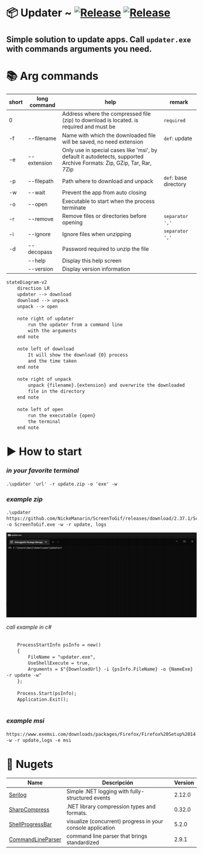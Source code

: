 # 📦 Updater ~ [![Release](https://img.shields.io/badge/releases-orange)](https://github.com/danijerez/updater/releases) [![Release](https://img.shields.io/badge/dotnet-7.0-purple)](https://dotnet.microsoft.com/en-us/download/dotnet/7.0)

## Simple solution to update apps. Call `updater.exe` with commands arguments you need.

# 📚 Arg commands

| short  | long command | help  | remark  |
|---|---|---|---|
| 0 |   | Address where the compressed file (zip) to download is located. is required and must be  | `required`  |
| -f  | --filename  | Name with which the downloaded file will be saved, no need extension | `def`: update  |
| -e  | --extension  | Only use in special cases like 'msi', by default it autodetects, supported Archive Formats: Zip, GZip, Tar, Rar, 7Zip |  |
| -p  | --filepath  | Path where to download and unpack | `def`: base directory |
| -w |  --wait | Prevent the app from auto closing  |   |
| -o  | --open  | Executable to start when the process terminate  |   |
|  -r | --remove  | Remove files or directories before opening  | `separator ','`  |
| -i  | --ignore  | Ignore files when unzipping  |  `separator ','` |
| -d  | --decopass  | Password required to unzip the file  |   |
|   | --help  | Display this help screen  |   |
|   | --version  | Display version information  |   |



```mermaid
stateDiagram-v2
    direction LR
    updater --> download
    download --> unpack
    unpack --> open
    
    note right of updater
        run the updater from a command line 
        with the arguments
    end note

    note left of download
        It will show the download {0} process 
        and the time taken
    end note
    
    note right of unpack
        unpack {filename}.{extension} and overwrite the downloaded 
        file in the directory
    end note
    
    note left of open
        run the executable {open}
        the terminal
    end note
```

# ▶️ How to start 
### _in your favorite terminal_
```
.\updater 'url' -r update.zip -o 'exe' -w
```
### _example zip_
```
.\updater https://github.com/NickeManarin/ScreenToGif/releases/download/2.37.1/ScreenToGif.2.37.1.Portable.x64.zip -o ScreenToGif.exe -w -r update, logs
```

<img src="imgs/sample.gif" width=800px> 


_call example in c#_
```

    ProcessStartInfo psInfo = new()
    {
        FileName = "updater.exe",
        UseShellExecute = true,
        Arguments = $"{DownloadUrl} -i {psInfo.FileName} -o {NameExe} -r update -w"
    };

    Process.Start(psInfo);
    Application.Exit();
                
```

### _example msi_
```
https://www.exemsi.com/downloads/packages/Firefox/Firefox%20Setup%2014.0.1.msi -w -r update,logs -e msi
```

# 🦄 Nugets
| Name        | Descripción | Version     |
| ----------- | ----------- | ----------- |
| [Serilog](https://github.com/saeidjoker/libc.translation/)   | Simple .NET logging with fully-structured events                                            |2.12.0|
| [SharpCompress ](https://github.com/adamhathcock/sharpcompress)   | .NET library compression types and formats.                                            |0.32.0|
| [ShellProgressBar](https://github.com/saeidjoker/libc.translation/)   | visualize (concurrent) progress in your console application    |5.2.0|
| [CommandLineParser](https://github.com/commandlineparser/commandline)   |  command line parser that brings standardized  |2.9.1|
